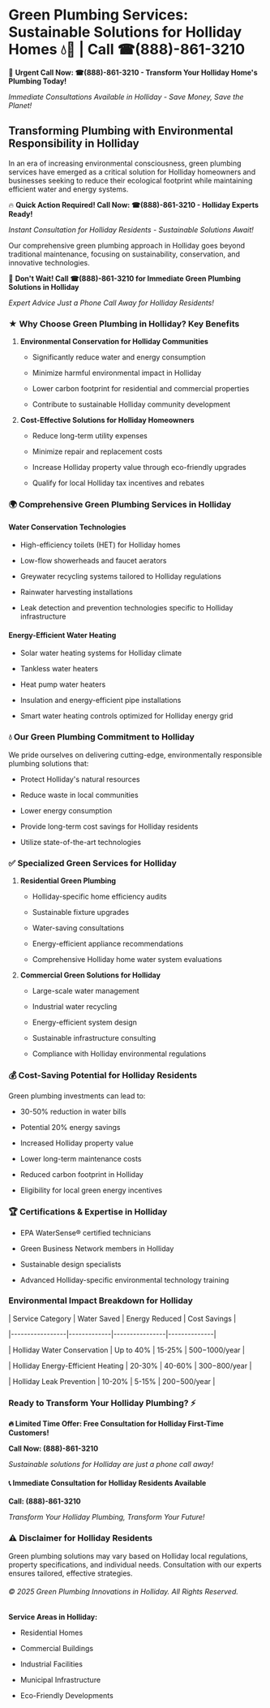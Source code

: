 # Green Plumbing Services: Sustainable Solutions for Holliday Homes 💧🌿 | Call ☎(888)-861-3210

🚨 **Urgent Call Now: ☎(888)-861-3210 - Transform Your Holliday Home's Plumbing Today!**
*Immediate Consultations Available in Holliday - Save Money, Save the Planet!*

## Transforming Plumbing with Environmental Responsibility in Holliday

In an era of increasing environmental consciousness, green plumbing services have emerged as a critical solution for Holliday homeowners and businesses seeking to reduce their ecological footprint while maintaining efficient water and energy systems. 

🔥 **Quick Action Required! Call Now: ☎(888)-861-3210 - Holliday Experts Ready!**
*Instant Consultation for Holliday Residents - Sustainable Solutions Await!*

Our comprehensive green plumbing approach in Holliday goes beyond traditional maintenance, focusing on sustainability, conservation, and innovative technologies.

🚨 **Don't Wait! Call ☎(888)-861-3210 for Immediate Green Plumbing Solutions in Holliday**
*Expert Advice Just a Phone Call Away for Holliday Residents!*

### ★ Why Choose Green Plumbing in Holliday? Key Benefits

1. **Environmental Conservation for Holliday Communities** 
   - Significantly reduce water and energy consumption
   - Minimize harmful environmental impact in Holliday
   - Lower carbon footprint for residential and commercial properties
   - Contribute to sustainable Holliday community development

2. **Cost-Effective Solutions for Holliday Homeowners** 
   - Reduce long-term utility expenses
   - Minimize repair and replacement costs
   - Increase Holliday property value through eco-friendly upgrades
   - Qualify for local Holliday tax incentives and rebates

### 🌍 Comprehensive Green Plumbing Services in Holliday

#### Water Conservation Technologies
- High-efficiency toilets (HET) for Holliday homes
- Low-flow showerheads and faucet aerators
- Greywater recycling systems tailored to Holliday regulations
- Rainwater harvesting installations
- Leak detection and prevention technologies specific to Holliday infrastructure

#### Energy-Efficient Water Heating
- Solar water heating systems for Holliday climate
- Tankless water heaters
- Heat pump water heaters
- Insulation and energy-efficient pipe installations
- Smart water heating controls optimized for Holliday energy grid

### 💧 Our Green Plumbing Commitment to Holliday

We pride ourselves on delivering cutting-edge, environmentally responsible plumbing solutions that:
- Protect Holliday's natural resources
- Reduce waste in local communities
- Lower energy consumption
- Provide long-term cost savings for Holliday residents
- Utilize state-of-the-art technologies

### ✅ Specialized Green Services for Holliday

1. **Residential Green Plumbing**
   - Holliday-specific home efficiency audits
   - Sustainable fixture upgrades
   - Water-saving consultations
   - Energy-efficient appliance recommendations
   - Comprehensive Holliday home water system evaluations

2. **Commercial Green Solutions for Holliday**
   - Large-scale water management
   - Industrial water recycling
   - Energy-efficient system design
   - Sustainable infrastructure consulting
   - Compliance with Holliday environmental regulations

### 💰 Cost-Saving Potential for Holliday Residents

Green plumbing investments can lead to:
- 30-50% reduction in water bills
- Potential 20% energy savings
- Increased Holliday property value
- Lower long-term maintenance costs
- Reduced carbon footprint in Holliday
- Eligibility for local green energy incentives

### 🏆 Certifications & Expertise in Holliday

- EPA WaterSense® certified technicians
- Green Business Network members in Holliday
- Sustainable design specialists
- Advanced Holliday-specific environmental technology training

### Environmental Impact Breakdown for Holliday

| Service Category | Water Saved | Energy Reduced | Cost Savings |
|-----------------|-------------|----------------|--------------|
| Holliday Water Conservation | Up to 40% | 15-25% | $500-$1000/year |
| Holliday Energy-Efficient Heating | 20-30% | 40-60% | $300-$800/year |
| Holliday Leak Prevention | 10-20% | 5-15% | $200-$500/year |

### Ready to Transform Your Holliday Plumbing? ⚡

**🔥 Limited Time Offer: Free Consultation for Holliday First-Time Customers!**

**Call Now: (888)-861-3210**
*Sustainable solutions for Holliday are just a phone call away!*

#### 📞 Immediate Consultation for Holliday Residents Available

**Call: (888)-861-3210**
*Transform Your Holliday Plumbing, Transform Your Future!*

### ⚠️ Disclaimer for Holliday Residents

Green plumbing solutions may vary based on Holliday local regulations, property specifications, and individual needs. Consultation with our experts ensures tailored, effective strategies.

###### © 2025 Green Plumbing Innovations in Holliday. All Rights Reserved.

**Service Areas in Holliday:** 
- Residential Homes
- Commercial Buildings
- Industrial Facilities
- Municipal Infrastructure
- Eco-Friendly Developments